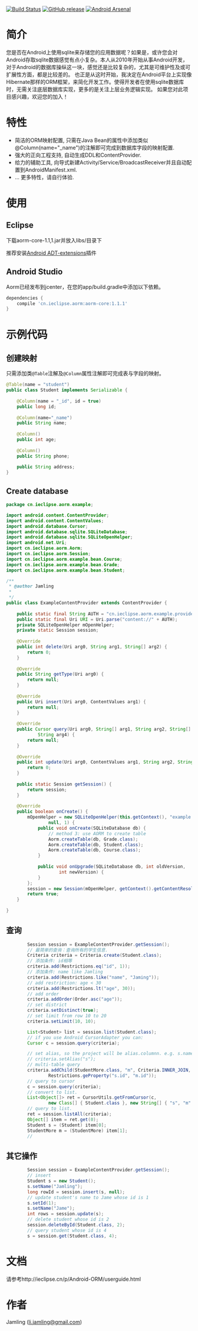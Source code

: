 [![Build Status](https://travis-ci.org/Jamling/Android-ORM.svg?branch=master)](https://travis-ci.org/Jamling/Android-ORM)
[![GitHub release](https://img.shields.io/github/release/jamling/Android-ORM.svg?maxAge=3600)](https://github.com/Jamling/Android-ORM)
[![Android Arsenal](https://img.shields.io/badge/Android%20Arsenal-Android_ORM-green.svg?style=flat)](https://android-arsenal.com/details/1/4306)

# 简介

您是否在Android上使用sqlite来存储您的应用数据呢？如果是，或许您会对Android存取sqlite数据感觉有点小复杂。本人从2010年开始从事Android开发，对于Android的数据库操纵这一块，感觉还是比较复杂的，尤其是可维护性及或可扩展性方面，都是比较差的。
也正是从这时开始，我决定在Android平台上实现像Hibernate那样的ORM框架，来简化开发工作。使得开发者在使用sqlite数据库时，无需关注底层数据库实现，更多的是关注上层业务逻辑实现。
如果您对此项目感兴趣，欢迎您的加入！

# 特性
* 简洁的ORM映射配置, 只需在Java Bean的属性中添加类似@Column(name="_name")的注解即可完成到数据库字段的映射配置.
* 强大的正向工程支持, 自动生成DDL和ContentProvider.
* 给力的辅助工具, 向导式新建Activity/Service/BroadcastReceiver并且自动配置到AndroidManifest.xml.
* ...
更多特性，请自行体验.

# 使用
## Eclipse

下载aorm-core-1.1,1.jar并放入libs/目录下

推荐安装[Android ADT-extensions](https://github.com/Jamling/adt-extensions/)插件

## Android Studio
Aorm已经发布到jcenter，在您的app/build.gradle中添加以下依赖。

```gradle
dependencies {
    compile 'cn.ieclipse.aorm:aorm-core:1.1.1'
}
```

# 示例代码

## 创建映射
只需添加类`@Table`注解及`@Column`属性注解即可完成表与字段的映射。

```java
@Table(name = "student")
public class Student implements Serializable {
    
    @Column(name = "_id", id = true)
    public long id;
    
    @Column(name="_name")
    public String name;
    
    @Column()
    public int age;
    
    @Column()
    public String phone;
    
    public String address;
}
```

## Create database

```java
package cn.ieclipse.aorm.example;

import android.content.ContentProvider;
import android.content.ContentValues;
import android.database.Cursor;
import android.database.sqlite.SQLiteDatabase;
import android.database.sqlite.SQLiteOpenHelper;
import android.net.Uri;
import cn.ieclipse.aorm.Aorm;
import cn.ieclipse.aorm.Session;
import cn.ieclipse.aorm.example.bean.Course;
import cn.ieclipse.aorm.example.bean.Grade;
import cn.ieclipse.aorm.example.bean.Student;

/**
 * @author Jamling
 * 
 */
public class ExampleContentProvider extends ContentProvider {
    
    public static final String AUTH = "cn.ieclipse.aorm.example.provider";
    public static final Uri URI = Uri.parse("content://" + AUTH);
    private SQLiteOpenHelper mOpenHelper;
    private static Session session;
    
    @Override
    public int delete(Uri arg0, String arg1, String[] arg2) {
        return 0;
    }
    
    @Override
    public String getType(Uri arg0) {
        return null;
    }
    
    @Override
    public Uri insert(Uri arg0, ContentValues arg1) {
        return null;
    }
    
    @Override
    public Cursor query(Uri arg0, String[] arg1, String arg2, String[] arg3,
            String arg4) {
        return null;
    }
    
    @Override
    public int update(Uri arg0, ContentValues arg1, String arg2, String[] arg3) {
        return 0;
    }
    
    public static Session getSession() {
        return session;
    }
    
    @Override
    public boolean onCreate() {
        mOpenHelper = new SQLiteOpenHelper(this.getContext(), "example.db",
                null, 1) {
            public void onCreate(SQLiteDatabase db) {
                // method 3: use AORM to create table
                Aorm.createTable(db, Grade.class);
                Aorm.createTable(db, Student.class);
                Aorm.createTable(db, Course.class);
            }
            
            public void onUpgrade(SQLiteDatabase db, int oldVersion,
                    int newVersion) {
            }
        };
        session = new Session(mOpenHelper, getContext().getContentResolver());
        return true;
    }
    
}
```

## 查询
```java
        Session session = ExampleContentProvider.getSession();
        // 最简单的查询：查询所有的学生信息.
        Criteria criteria = Criteria.create(Student.class);
        // 添加条件: id相等
        criteria.add(Restrictions.eq("id", 1));
        // 添加条件: name like Jamling
        criteria.add(Restrictions.like("name", "Jaming"));
        // add restriction: age < 30
        criteria.add(Restrictions.lt("age", 30));
        // add order
        criteria.addOrder(Order.asc("age"));
        // set district
        criteria.setDistinct(true);
        // set limit from row 10 to 20
        criteria.setLimit(10, 10);

        List<Student> list = session.list(Student.class);
        // if you use Android CursorAdapter you can:
        Cursor c = session.query(criteria);

        // set alias, so the project will be alias.columnn. e.g. s.name
        // criteria.setAlias("s");
        // multi-table query
        criteria.addChild(StudentMore.class, "m", Criteria.INNER_JOIN,
                Restrictions.geProperty("s.id", "m.id"));
        // query to cursor
        c = session.query(criteria);
        // convert to list.
        List<Object[]> ret = CursorUtils.getFromCursor(c,
                new Class[] { Student.class }, new String[] { "s", "m" });
        // query to list.
        ret = session.listAll(criteria);
        Object[] item = ret.get(0);
        Student s = (Student) item[0];
        StudentMore m = (StudentMore) item[1];
        //
```
## 其它操作
```java
        Session session = ExampleContentProvider.getSession();
        // insert
        Student s = new Student();
        s.setName("Jamling");
        long rowId = session.insert(s, null);
        // update student's name to Jame whose id is 1
        s.setId(1);
        s.setName("Jame");
        int rows = session.update(s);
        // delete student whose id is 2
        session.deleteById(Student.class, 2);
        // query student whose id is 4
        s = session.get(Student.class, 4);
```

# 文档
请参考http://ieclipse.cn/p/Android-ORM/userguide.html

# 作者
Jamling (li.jamling@gmail.com)
